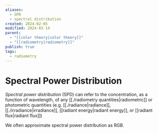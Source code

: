 ```yaml
---
aliases:
  - SPD
  - spectral distribution
created: 2024-02-05
modified: 2024-03-14
parent:
  - "[[color theory|color theory]]"
  - "[[radiometry|radiometry]]"
publish: true
tags:
  - radiometry
---
```


# Spectral Power Distribution
_Spectral power distribution_ (SPD) can refer to the concentration, as a function of wavelength, of any [[./radiometry quantities|radiometric]] or photometric quantities (e.g. [[./radiance|radiance]], [[./irradiance|irradiance]], [[radiant energy|radiant energy]], or [[radiant flux|radiant flux]])

We often approximate spectral power distribution as RGB.